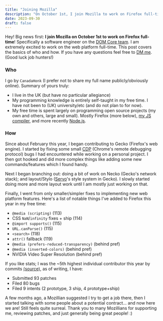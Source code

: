 ```yaml
---
title: "Joining Mozilla"
description: "On October 1st, I join Mozilla to work on Firefox full-time!"
date: 2023-09-30
draft: false
---
```


Hey! Big news first: **I join Mozilla on October 1st to work on Firefox full-time**! Specifically a software engineer on the [DOM Core team](https://wiki.mozilla.org/DOM/Core). I am extremely excited to work on the web platform full-time. This post covers the basics of who and how. If you have any questions feel free to [DM me](https://twitter.com/CanadaHonk). (Good luck job hunters!)

### Who

I go by `CanadaHonk` (I prefer not to share my full name publicly/obviously online). Summary of yours truly:
- I live in the UK (but have no particular allegiance)
- My programming knowledge is entirely self-taught in my free time. I have not been to (UK) university/etc (and do not plan to for now).
- My free time is spent largely on programming open source projects (my own and others, large and small). Mostly Firefox (more below), [my JS compiler](https://porffor.goose.icu), and more recently [Node.js](https://github.com/nodejs/node/pulls?q=is%3Apr+author%3ACanadaHonk).

### How

Since about February this year, I began contributing to Gecko (Firefox's web engine). I started by fixing some small [CDP](https://chromedevtools.github.io/devtools-protocol/) (Chrome's remote debugging protocol) bugs I had encountered while working on a personal project. I then got hooked and did more complex things like adding some new commands/features which I found handy.

Next I began branching out: doing a bit of work on Necko (Gecko's network stack); and layout/Stylo ([Servo](https://servo.org)'s style system in Gecko). I slowly started doing more and more layout work until I am mostly just working on that.

Finally, I went from only smaller/simpler fixes to implementing new web platform features. Here's a list of notable things I've added to Firefox this year in my free time:
- `@media (scripting)` (113)
- CSS `NaN`/`infinity` fixes + ship (114)
- `@import supports()` (115)
- `URL.canParse()` (115)
- `<search>` (118)
- `attr()` fallback (119)
- `@media (prefers-reduced-transparency)` (behind pref)
- `@media (inverted-colors)` (behind pref)
- NVIDIA Video Super Resolution (behind pref)

If you like stats; I was the ~5th highest individual contributor this year by commits [(source)](https://bkardell.com/blog/2023-Mid-Season-Power-Rankings.html), as of writing, I have:
- Submitted 93 patches
- Filed 80 bugs
- Filed 9 intents (2 prototype, 3 ship, 4 prototype+ship)

A few months ago, a Mozillian suggested I try to get a job there, then I started talking with some people about a potential contract... and now here we are! Still feels quite surreal. Thank you to many Mozillians for supporting me, reviewing patches, and just generally being great people! :)